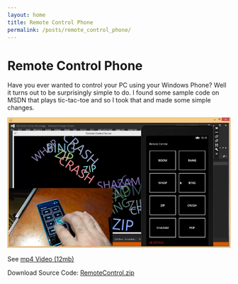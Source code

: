 ```yaml
---
layout: home
title: Remote Control Phone
permalink: /posts/remote_control_phone/
---
```


# Remote Control Phone

Have you ever wanted to control your PC using your Windows Phone?  Well it turns out to be surprisingly simple to do.  I found some sample code on MSDN that plays tic-tac-toe and so I took that and made some simple changes.

[![screenshot](ScreenShot.png)](http://www.lovettsoftware.com/downloads/remotecontrol/remotecontrolapp.mp4)

See [mp4 Video (12mb)](http://www.lovettsoftware.com/downloads/remotecontrol/remotecontrolapp.mp4)
 
Download Source Code: [RemoteControl.zip](http://www.lovettsoftware.com/downloads/remotecontrol/remotecontrol.zip)


